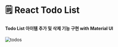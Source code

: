 # 🗒️ React Todo List

#### Todo List 아이템 추가 및 삭제 기능 구현 with Material UI
![todos](https://github.com/studioOwol/react-todos/assets/116629752/c074789c-5578-4b5d-9571-1ba9acd8f957)
